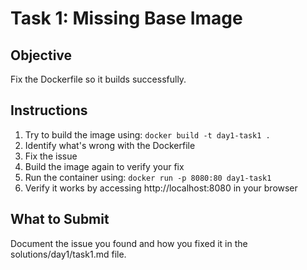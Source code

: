 # Task 1: Missing Base Image

## Objective
Fix the Dockerfile so it builds successfully.

## Instructions
1. Try to build the image using: `docker build -t day1-task1 .`
2. Identify what's wrong with the Dockerfile
3. Fix the issue
4. Build the image again to verify your fix
5. Run the container using: `docker run -p 8080:80 day1-task1`
6. Verify it works by accessing http://localhost:8080 in your browser

## What to Submit
Document the issue you found and how you fixed it in the solutions/day1/task1.md file. 